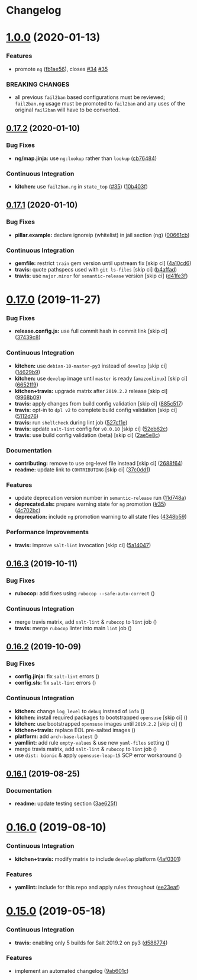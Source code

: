 # Changelog

# [1.0.0](https://github.com/saltstack-formulas/fail2ban-formula/compare/v0.17.2...v1.0.0) (2020-01-13)


### Features

* promote `ng` ([fb1ae56](https://github.com/saltstack-formulas/fail2ban-formula/commit/fb1ae56f460f2cabdf0f7b9b0bccdde309d698ca)), closes [#34](https://github.com/saltstack-formulas/fail2ban-formula/issues/34) [#35](https://github.com/saltstack-formulas/fail2ban-formula/issues/35)


### BREAKING CHANGES

* all previous `fail2ban` based configurations must be
reviewed; `fail2ban.ng` usage must be promoted to `fail2ban` and any
uses of the original `fail2ban` will have to be converted.

## [0.17.2](https://github.com/saltstack-formulas/fail2ban-formula/compare/v0.17.1...v0.17.2) (2020-01-10)


### Bug Fixes

* **ng/map.jinja:** use `ng:lookup` rather than `lookup` ([cb76484](https://github.com/saltstack-formulas/fail2ban-formula/commit/cb76484142d192dc3c0f2903231b97793e5b216e))


### Continuous Integration

* **kitchen:** use `fail2ban.ng` in `state_top` ([#35](https://github.com/saltstack-formulas/fail2ban-formula/issues/35)) ([10b403f](https://github.com/saltstack-formulas/fail2ban-formula/commit/10b403f8b445f65118e88872229a978cdae90a4c))

## [0.17.1](https://github.com/saltstack-formulas/fail2ban-formula/compare/v0.17.0...v0.17.1) (2020-01-10)


### Bug Fixes

* **pillar.example:** declare ignoreip (whitelist) in jail section (ng) ([00661cb](https://github.com/saltstack-formulas/fail2ban-formula/commit/00661cbca978e5b6344427bd688fcfae9789f3db))


### Continuous Integration

* **gemfile:** restrict `train` gem version until upstream fix [skip ci] ([4a10cd6](https://github.com/saltstack-formulas/fail2ban-formula/commit/4a10cd695764fb551aea91688625576dbb046ba9))
* **travis:** quote pathspecs used with `git ls-files` [skip ci] ([b4affad](https://github.com/saltstack-formulas/fail2ban-formula/commit/b4affadfd7f1227aea0dc96101e560553af12c8a))
* **travis:** use `major.minor` for `semantic-release` version [skip ci] ([d41fe3f](https://github.com/saltstack-formulas/fail2ban-formula/commit/d41fe3f2051e2f63dbae9cfd343103f5b3228dc0))

# [0.17.0](https://github.com/saltstack-formulas/fail2ban-formula/compare/v0.16.3...v0.17.0) (2019-11-27)


### Bug Fixes

* **release.config.js:** use full commit hash in commit link [skip ci] ([37439c8](https://github.com/saltstack-formulas/fail2ban-formula/commit/37439c81a79428a3ea66fcba0ea9f389daf78caa))


### Continuous Integration

* **kitchen:** use `debian-10-master-py3` instead of `develop` [skip ci] ([14629b9](https://github.com/saltstack-formulas/fail2ban-formula/commit/14629b96f38e79143899944f0ec2508171d196c8))
* **kitchen:** use `develop` image until `master` is ready (`amazonlinux`) [skip ci] ([6652ff9](https://github.com/saltstack-formulas/fail2ban-formula/commit/6652ff9d9563bc5454e48b16ccdea579100ff3f3))
* **kitchen+travis:** upgrade matrix after `2019.2.2` release [skip ci] ([9968b09](https://github.com/saltstack-formulas/fail2ban-formula/commit/9968b09784e4b2d3e9e5055b9f7dce6306d5eb80))
* **travis:** apply changes from build config validation [skip ci] ([885c517](https://github.com/saltstack-formulas/fail2ban-formula/commit/885c517e8a17b54d2966e475919f10378f7b99e9))
* **travis:** opt-in to `dpl v2` to complete build config validation [skip ci] ([5112d76](https://github.com/saltstack-formulas/fail2ban-formula/commit/5112d760e403fe8e9e56324445fab75a669e81c7))
* **travis:** run `shellcheck` during lint job ([527cf1e](https://github.com/saltstack-formulas/fail2ban-formula/commit/527cf1e9717964d794356b1dbbad0037356773fe))
* **travis:** update `salt-lint` config for `v0.0.10` [skip ci] ([52eb62c](https://github.com/saltstack-formulas/fail2ban-formula/commit/52eb62c8f9e8703889f8c9d97f68df794e4a644c))
* **travis:** use build config validation (beta) [skip ci] ([2ae5e8c](https://github.com/saltstack-formulas/fail2ban-formula/commit/2ae5e8cc167d9596bb07d094cf7dae2e7655a77f))


### Documentation

* **contributing:** remove to use org-level file instead [skip ci] ([2688f64](https://github.com/saltstack-formulas/fail2ban-formula/commit/2688f64efb58ef9091fdc56328ec6ad303727fcc))
* **readme:** update link to `CONTRIBUTING` [skip ci] ([37c0dd1](https://github.com/saltstack-formulas/fail2ban-formula/commit/37c0dd1fcdfd8bfb424490a7b680d0fc04150261))


### Features

* update deprecation version number in `semantic-release` run ([11d748a](https://github.com/saltstack-formulas/fail2ban-formula/commit/11d748abd67f1603b99a7804436d7ad6970d3411))
* **deprecated.sls:** prepare warning state for `ng` promotion ([#35](https://github.com/saltstack-formulas/fail2ban-formula/issues/35)) ([4c702bc](https://github.com/saltstack-formulas/fail2ban-formula/commit/4c702bc5a57b55abe8bdcc5096d5aa9a04233bb5))
* **deprecation:** include `ng` promotion warning to all state files ([4348b59](https://github.com/saltstack-formulas/fail2ban-formula/commit/4348b5966240878ec3959dfaa661e696384ca833))


### Performance Improvements

* **travis:** improve `salt-lint` invocation [skip ci] ([5a14047](https://github.com/saltstack-formulas/fail2ban-formula/commit/5a14047dae331c973e3a0f7384c5f1e135604e8f))

## [0.16.3](https://github.com/saltstack-formulas/fail2ban-formula/compare/v0.16.2...v0.16.3) (2019-10-11)


### Bug Fixes

* **rubocop:** add fixes using `rubocop --safe-auto-correct` ([](https://github.com/saltstack-formulas/fail2ban-formula/commit/0a420da))


### Continuous Integration

* merge travis matrix, add `salt-lint` & `rubocop` to `lint` job ([](https://github.com/saltstack-formulas/fail2ban-formula/commit/269a220))
* **travis:** merge `rubocop` linter into main `lint` job ([](https://github.com/saltstack-formulas/fail2ban-formula/commit/19f6faa))

## [0.16.2](https://github.com/saltstack-formulas/fail2ban-formula/compare/v0.16.1...v0.16.2) (2019-10-09)


### Bug Fixes

* **config.jinja:** fix `salt-lint` errors ([](https://github.com/saltstack-formulas/fail2ban-formula/commit/ddbac67))
* **config.sls:** fix `salt-lint` errors ([](https://github.com/saltstack-formulas/fail2ban-formula/commit/0f668ca))


### Continuous Integration

* **kitchen:** change `log_level` to `debug` instead of `info` ([](https://github.com/saltstack-formulas/fail2ban-formula/commit/44247c1))
* **kitchen:** install required packages to bootstrapped `opensuse` [skip ci] ([](https://github.com/saltstack-formulas/fail2ban-formula/commit/410f589))
* **kitchen:** use bootstrapped `opensuse` images until `2019.2.2` [skip ci] ([](https://github.com/saltstack-formulas/fail2ban-formula/commit/e8ffbb6))
* **kitchen+travis:** replace EOL pre-salted images ([](https://github.com/saltstack-formulas/fail2ban-formula/commit/f33c864))
* **platform:** add `arch-base-latest` ([](https://github.com/saltstack-formulas/fail2ban-formula/commit/ab09eda))
* **yamllint:** add rule `empty-values` & use new `yaml-files` setting ([](https://github.com/saltstack-formulas/fail2ban-formula/commit/e592919))
* merge travis matrix, add `salt-lint` & `rubocop` to `lint` job ([](https://github.com/saltstack-formulas/fail2ban-formula/commit/3b1c31a))
* use `dist: bionic` & apply `opensuse-leap-15` SCP error workaround ([](https://github.com/saltstack-formulas/fail2ban-formula/commit/2ca74f9))

## [0.16.1](https://github.com/saltstack-formulas/fail2ban-formula/compare/v0.16.0...v0.16.1) (2019-08-25)


### Documentation

* **readme:** update testing section ([3ae625f](https://github.com/saltstack-formulas/fail2ban-formula/commit/3ae625f))

# [0.16.0](https://github.com/saltstack-formulas/fail2ban-formula/compare/v0.15.0...v0.16.0) (2019-08-10)


### Continuous Integration

* **kitchen+travis:** modify matrix to include `develop` platform ([4af0301](https://github.com/saltstack-formulas/fail2ban-formula/commit/4af0301))


### Features

* **yamllint:** include for this repo and apply rules throughout ([ee23eaf](https://github.com/saltstack-formulas/fail2ban-formula/commit/ee23eaf))

# [0.15.0](https://github.com/saltstack-formulas/fail2ban-formula/compare/v0.14.0...v0.15.0) (2019-05-18)


### Continuous Integration

* **travis:** enabling only 5 builds for Salt 2019.2 on py3 ([d588774](https://github.com/saltstack-formulas/fail2ban-formula/commit/d588774))


### Features

* implement an automated changelog ([9ab601c](https://github.com/saltstack-formulas/fail2ban-formula/commit/9ab601c))
